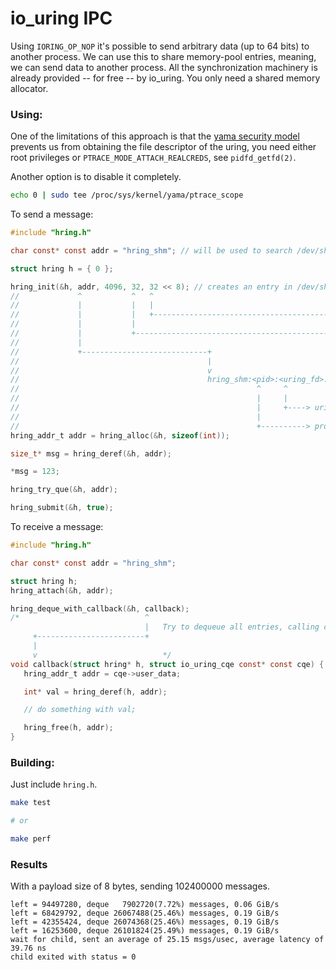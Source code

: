 # io_uring IPC

Using `IORING_OP_NOP` it's possible to send arbitrary data (up to 64 bits) to another process. We can use this to share memory-pool entries, meaning, we can send data to another process. All the synchronization machinery is already provided -- for free -- by io_uring. You only need a shared memory allocator.

### Using:

One of the limitations of this approach is that the [yama security model](https://www.kernel.org/doc/html/latest/admin-guide/LSM/Yama.html) prevents us from obtaining the file descriptor of the uring, you need either root privileges or `PTRACE_MODE_ATTACH_REALCREDS`, see `pidfd_getfd(2)`.

Another option is to disable it completely.

```sh
echo 0 | sudo tee /proc/sys/kernel/yama/ptrace_scope
```

To send a message:
```C
#include "hring.h"

char const* const addr = "hring_shm"; // will be used to search /dev/shm (must be unique)

struct hring h = { 0 };

hring_init(&h, addr, 4096, 32, 32 << 8); // creates an entry in /dev/shm with the following format:
//             ^           ^   ^
//             |           |   |
//             |           |   +--------------------------------------------------+
//             |           |                                                      |
//             |           +--------------------------------------------+         |
//             |                                                        |         |
//             +----------------------------+                           |         |
//                                          |                           |         |
//                                          v                           v         v
//                                          hring_shm:<pid>:<uring_fd>:<sq_size>:<cq_size>
//                                                     ^     ^
//                                                     |     |
//                                                     |     +----> uring file descriptor
//                                                     |
//                                                     +----------> process pid
hring_addr_t addr = hring_alloc(&h, sizeof(int));

size_t* msg = hring_deref(&h, addr);

*msg = 123;

hring_try_que(&h, addr);

hring_submit(&h, true);
```

To receive a message:
```C
#include "hring.h"

char const* const addr = "hring_shm";

struct hring h;
hring_attach(&h, addr);

hring_deque_with_callback(&h, callback);
/*                            ^
                              |   Try to dequeue all entries, calling callback for each.
     +------------------------+
     |
     v                            */
void callback(struct hring* h, struct io_uring_cqe const* const cqe) {
   hring_addr_t addr = cqe->user_data;

   int* val = hring_deref(h, addr);

   // do something with val;

   hring_free(h, addr);
}
```

### Building:
Just include `hring.h`.

```sh
make test

# or

make perf
```

### Results
With a payload size of 8 bytes, sending 102400000 messages.

```
left = 94497280, deque   7902720(7.72%) messages, 0.06 GiB/s
left = 68429792, deque 26067488(25.46%) messages, 0.19 GiB/s
left = 42355424, deque 26074368(25.46%) messages, 0.19 GiB/s
left = 16253600, deque 26101824(25.49%) messages, 0.19 GiB/s
wait for child, sent an average of 25.15 msgs/usec, average latency of 39.76 ns
child exited with status = 0
```
